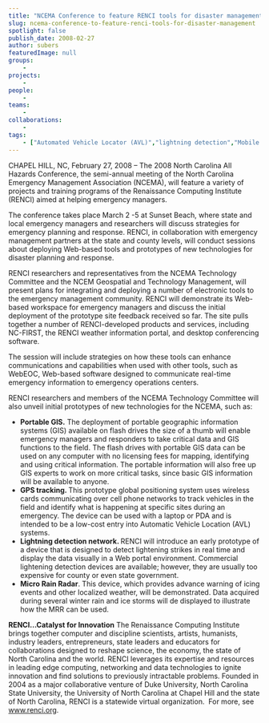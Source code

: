 ```yaml
---
title: "NCEMA Conference to feature RENCI tools for disaster management"
slug: ncema-conference-to-feature-renci-tools-for-disaster-management
spotlight: false
publish_date: 2008-02-27
author: subers
featuredImage: null
groups:
    - 
projects:
    - 
people:
    - 
teams: 
    - 
collaborations:
    - 
tags:
    - ["Automated Vehicle Locator (AVL)","lightning detection","Mobile Micro Rain Radar (MMRR)","NC-FIRST","NCEM Geospatial and Technology Management","NCEMA Technology Committee","North Carolina Emergency Managers Association (NCEMA)","Portable GIS"]
---
```

CHAPEL HILL, NC, February 27, 2008 – The 2008 North Carolina All Hazards Conference, the semi-annual meeting of the North Carolina Emergency Management Association (NCEMA), will feature a variety of projects and training programs of the Renaissance Computing Institute (RENCI) aimed at helping emergency managers.<!--more-->

The conference takes place March 2 -5 at Sunset Beach, where state and local emergency managers and researchers will discuss strategies for emergency planning and response. RENCI, in collaboration with emergency management partners at the state and county levels, will conduct sessions about deploying Web-based tools and prototypes of new technologies for disaster planning and response.

RENCI researchers and representatives from the NCEMA Technology Committee and the NCEM Geospatial and Technology Management, will present plans for integrating and deploying a number of electronic tools to the emergency management community. RENCI will demonstrate its Web-based workspace for emergency managers and discuss the initial deployment of the prototype site feedback received so far. The site pulls together a number of RENCI-developed products and services, including NC-FIRST, the RENCI weather information portal, and desktop conferencing software.

The session will include strategies on how these tools can enhance communications and capabilities when used with other tools, such as WebEOC, Web-based software designed to communicate real-time emergency information to emergency operations centers.

RENCI researchers and members of the NCEMA Technology Committee will also unveil initial prototypes of new technologies for the NCEMA, such as:
<div class="news_image"><em></em></div>
<ul type="disc">
	<li><strong>Portable GIS.</strong> The deployment of portable geographic information systems (GIS) available on flash drives the size of a thumb will enable emergency managers and responders to take critical data and GIS functions to the field. The flash drives with portable GIS data can be used on any computer with no licensing fees for mapping, identifying and using critical information. The portable information will also free up GIS experts to work on more critical tasks, since basic GIS information will be available to anyone.</li>
	<li><strong>GPS tracking. </strong>This prototype global positioning system uses wireless cards communicating over cell phone networks to track vehicles in the field and identify what is happening at specific sites during an emergency. The device can be used with a laptop or PDA and is intended to be a low-cost entry into Automatic Vehicle Location (AVL) systems.</li>
	<li><strong>Lightning detection network. </strong>RENCI will introduce an early prototype of a device that is designed to detect lightening strikes in real time and display the data visually in a Web portal environment. Commercial lightening detection devices are available; however, they are usually too expensive for county or even state government.</li>
	<li><strong>Micro Rain Radar</strong>. This device, which provides advance warning of icing events and other localized weather, will be demonstrated. Data acquired during several winter rain and ice storms will de displayed to illustrate how the MRR can be used.</li>
</ul>
<strong>RENCI…Catalyst for  Innovation</strong>
The Renaissance Computing Institute brings together computer and discipline scientists, artists, humanists, industry leaders, entrepreneurs, state leaders and educators for collaborations designed to reshape science, the economy, the state of North Carolina and the world. RENCI leverages its expertise and resources in leading edge computing, networking and data technologies to ignite innovation and find solutions to previously intractable problems. Founded in 2004 as a major collaborative venture of Duke University, North Carolina State University, the University of North Carolina at Chapel Hill and the state of North Carolina, RENCI is a statewide virtual organization.  For more, see <a href="http://www.renci.org/">www.renci.org</a>.
